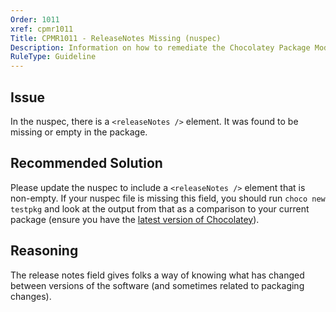 ```yaml
---
Order: 1011
xref: cpmr1011
Title: CPMR1011 - ReleaseNotes Missing (nuspec)
Description: Information on how to remediate the Chocolatey Package Moderation Rule 1011
RuleType: Guideline
---
```


## Issue

In the nuspec, there is a `<releaseNotes />` element. It was found to be missing or empty in the package.

## Recommended Solution

Please update the nuspec to include a `<releaseNotes />` element that is non-empty. If your nuspec file is missing this field, you should run `choco new testpkg` and look at the output from that as a comparison to your current package (ensure you have the [latest version of Chocolatey](https://chocolatey.org/packages?q=id%3Achocolatey)).

## Reasoning

The release notes field gives folks a way of knowing what has changed between versions of the software (and sometimes related to packaging changes).
